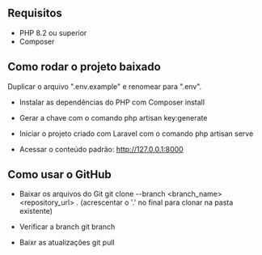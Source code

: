 ## Requisitos

* PHP 8.2 ou superior
* Composer

## Como rodar o projeto baixado
Duplicar o arquivo ".env.example" e renomear para ".env".<br>

* Instalar as dependências do PHP com Composer install

* Gerar a chave com o comando php artisan key:generate

* Iniciar o projeto criado com Laravel com o comando php artisan serve

* Acessar o conteúdo padrão: http://127.0.0.1:8000

## Como usar o GitHub
* Baixar os arquivos do Git
git clone --branch <branch_name> <repository_url> . (acrescentar o '.' no final para clonar na pasta existente)

* Verificar a branch
git branch

* Baixr as atualizações
git pull




 